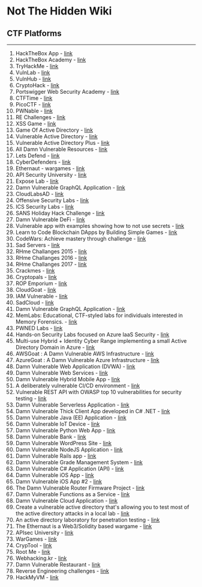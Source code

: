 # Not The Hidden Wiki

## CTF Platforms
-----

1. HackTheBox App - [link](https://app.hackthebox.com)
2. HackTheBox Academy - [link](https://academy.hackthebox.com/)
3. TryHackMe - [link](https://tryhackme.com/)
4. VulnLab - [link](https://www.vulnlab.com/)
5. VulnHub - [link](https://www.vulnhub.com/)
6. CryptoHack - [link](https://cryptohack.org/)
7. Portswigger Web Security Academy - [link](https://portswigger.net/web-security)
8. CTFTime - [link](https://ctftime.org/)
9. PicoCTF - [link](https://picoctf.org)
10. PWNable - [link](https://pwnable.kr/)
11. RE Challenges - [link](https://challenges.re/)
12. XSS Game - [link](https://xss.pwnfunction.com/)
13. Game Of Active Directory - [link](https://github.com/Orange-Cyberdefense/GOAD)
14. Vulnerable Active Directory - [link](https://github.com/WazeHell/vulnerable-AD)
15. Vulnerable Active Directory Plus - [link](https://github.com/WaterExecution/vulnerable-AD-plus)
16. All Damn Vulnerable Resources - [link](https://twseptian.github.io/penetration%20testing/pentest/Vulnerable-Resource/#mobile-application)
17. Lets Defend - [link](https://letsdefend.io/)
18. CyberDefenders - [link](https://cyberdefenders.org/)
19. Ethernaut - wargames - [link](https://ethernaut.openzeppelin.com)
20. API Security University - [link](https://university.apisec.ai/)
21. Expose Lab - [link](https://github.com/Ashifcoder/exposelab)
22. Damn Vulnerable GraphQL Application - [link](https://github.com/dolevf/Damn-Vulnerable-GraphQL-Application/tree/master)
23. CloudLabsAD - [link](https://github.com/chvancooten/CloudLabsAD)
24. Offensive Security Labs - [link](https://www.offensive-security.com/labs/)
25. ICS Security Labs - [link](https://github.com/ICSSecurityLabs/ICSSecurityLabs)
26. SANS Holiday Hack Challenge - [link](https://www.holidayhackchallenge.com/past-challenges/)
27. Damn Vulnerable DeFi - [link](https://www.damnvulnerabledefi.xyz/)
28. Vulnerable app with examples showing how to not use secrets - [link](https://github.com/OWASP/wrongsecrets)
29. Learn to Code Blockchain DApps by Building Simple Games - [link](https://cryptozombies.io/)
30. CodeWars: Achieve mastery through challenge - [link](https://www.codewars.com/)
31. Sad Servers - [link](https://sadservers.com/)
32. RHme Challanges 2015 - [link](https://github.com/Riscure/RHme-2015)
33. RHme Challanges 2016 - [link](https://github.com/Riscure/RHme-2016)
34. RHme Challanges 2017 - [link](https://github.com/Riscure/RHme-2017)
35. Crackmes - [link](https://crackmes.one/)
36. Cryptopals - [link](https://cryptopals.com/)
37. ROP Emporium - [link](https://ropemporium.com/)
38. CloudGoat - [link](https://github.com/RhinoSecurityLabs/cloudgoat)
39. IAM Vulnerable - [link](https://github.com/BishopFox/iam-vulnerable)
40. SadCloud - [link](https://github.com/nccgroup/sadcloud)
41. Damn Vulnerable GraphQL Application - [link](https://github.com/dolevf/Damn-Vulnerable-GraphQL-Application)
42. MemLabs: Educational, CTF-styled labs for individuals interested in Memory Forensics. - [link](https://github.com/stuxnet999/MemLabs)
43. PWNED Labs - [link](https://pwnedlabs.io/)
44. Hands-on Security Labs focused on Azure IaaS Security - [link](https://github.com/davisanc/AzureSecurityLabs)
45. Multi-use Hybrid + Identity Cyber Range implementing a small Active Directory Domain in Azure - [link](https://github.com/iknowjason/PurpleCloud)
46. AWSGoat : A Damn Vulnerable AWS Infrastructure - [link](https://github.com/ine-labs/AWSGoat)
47. AzureGoat : A Damn Vulnerable Azure Infrastructure - [link](https://github.com/ine-labs/AzureGoat)
48. Damn Vulnerable Web Application (DVWA) - [link](https://github.com/digininja/DVWA)
49. Damn Vulnerable Web Services - [link](https://github.com/snoopysecurity/dvws-node)
50. Damn Vulnerable Hybrid Mobile App - [link](https://github.com/logicalhacking/DVHMA)
51. A deliberately vulnerable CI/CD environment - [link](https://github.com/cider-security-research/cicd-goat)
52. Vulnerable REST API with OWASP top 10 vulnerabilities for security testing - [link](https://github.com/erev0s/VAmPI)
53. Damn Vulnerable Serverless Application - [link](https://github.com/OWASP/DVSA)
54. Damn Vulnerable Thick Client App developed in C# .NET - [link](https://github.com/srini0x00/dvta)
55. Damn Vulnerable Java (EE) Application - [link](https://github.com/appsecco/dvja)
56. Damn Vulnerable IoT Device - [link](https://github.com/Vulcainreo/DVID)
57. Damn Vulnerable Python Web App - [link](https://github.com/anxolerd/dvpwa)
58. Damn Vulnerable Bank - [link](https://github.com/rewanthtammana/Damn-Vulnerable-Bank/)
59. Damn Vulnerable WordPress Site - [link](https://github.com/vianasw/dvwps)
60. Damn Vulnerable NodeJS Application - [link](https://github.com/appsecco/dvna)
61. Damn Vulnerable Rails app - [link](https://github.com/guilleiguaran/dvra)
62. Damn Vulnerable Grade Management System - [link](https://git.logicalhacking.com/BrowserSecurity/DVGM)
63. Damn Vulnerable C# Application (API) - [link](https://github.com/appsecco/dvcsharp-api)
64. Damn Vulnerable iOS App - [link](https://github.com/prateek147/DVIA)
65. Damn Vulnerable iOS App #2 - [link](https://github.com/prateek147/DVIA-v2)
66. The Damn Vulnerable Router Firmware Project - [link](https://github.com/praetorian-inc/DVRF)
67. Damn Vulnerable Functions as a Service - [link](https://github.com/we45/DVFaaS-Damn-Vulnerable-Functions-as-a-Service)
68. Damn Vulnerable Cloud Application - [link](https://github.com/m6a-UdS/dvca)
69. Create a vulnerable active directory that's allowing you to test most of the active directory attacks in a local lab - [link](https://github.com/safebuffer/vulnerable-AD)
70. An active directory laboratory for penetration testing - [link](https://github.com/alebov/AD-lab)
71. The Ethernaut is a Web3/Solidity based wargame - [link](https://ethernaut.openzeppelin.com/)
72. APIsec University - [link](https://www.apisecuniversity.com/)
73. WarGames - [link](https://overthewire.org/wargames/)
74. CrypTool - [link](https://www.cryptool.org/)
75. Root Me - [link](https://www.root-me.org/)
76. Webhacking.kr - [link](https://webhacking.kr/)
77. Damn Vulnerable Restaurant - [link](https://github.com/theowni/Damn-Vulnerable-RESTaurant-API-Game)
78. Reverse Engineering challenges - [link](https://github.com/rustymagnet3000/Reverse-Engineering-C-challenges)
79. HackMyVM - [link](https://hackmyvm.eu)